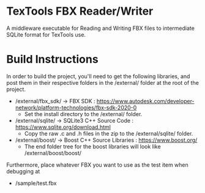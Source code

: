 # TexTools FBX Reader/Writer

A middleware executable for Reading and Writing FBX files to intermediate SQLite format for TexTools use.


# Build Instructions
In order to build the project, you'll need to get the following libraries, and post them in their respective folders in the /external/ folder at the root of the project.

- /external/fbx_sdk/ -> FBX SDK : https://www.autodesk.com/developer-network/platform-technologies/fbx-sdk-2020-0
  - Set the install directory to the /external/ folder.
- /external/sqlite/ -> SQLite3 C++ Source Code : https://www.sqlite.org/download.html
  - Copy the raw .c and .h files in the zip to the /external/sqlite/ folder.
- /external/boost/ -> Boost C++ Source Libraries : https://www.boost.org/
  - The end folder tree for the boost libraries will look like /external/boost/boost/<files>

Furthermore, place whatever FBX you want to use as the test item when debugging at
- /sample/test.fbx
